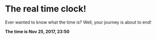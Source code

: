 # The real time clock!

Ever wanted to know what the time is? Well, your journey is about to end!

**The time is Nov 25, 2017, 23:50**